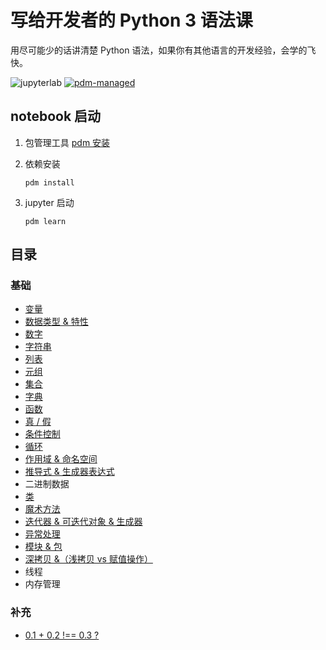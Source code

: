 # 写给开发者的 Python 3 语法课

用尽可能少的话讲清楚 Python 语法，如果你有其他语言的开发经验，会学的飞快。

![jupyterlab](https://img.shields.io/badge/jupyterlab-F37626)
[![pdm-managed](https://img.shields.io/badge/pdm-managed-blueviolet)](https://pdm.fming.dev)

## notebook 启动

1. 包管理工具 [pdm 安装](https://github.com/pdm-project/pdm) 
2. 依赖安装
    
    `pdm install`

3. jupyter 启动
    
    `pdm learn`

## 目录

### 基础

- [变量](https://nbviewer.jupyter.org/github/binghuis/python3-course-for-devs/blob/main/src/python3_course_for_devs/notebooks/var.ipynb)
- [数据类型 & 特性](https://nbviewer.jupyter.org/github/binghuis/python3-course-for-devs/blob/main/src/python3_course_for_devs/notebooks/types.ipynb)
- [数字](https://nbviewer.jupyter.org/github/binghuis/python3-course-for-devs/blob/main/src/python3_course_for_devs/notebooks/number.ipynb)
- [字符串](https://nbviewer.jupyter.org/github/binghuis/python3-course-for-devs/blob/main/src/python3_course_for_devs/notebooks/string.ipynb)
- [列表](https://nbviewer.jupyter.org/github/binghuis/python3-course-for-devs/blob/main/src/python3_course_for_devs/notebooks/list.ipynb)
- [元组](https://nbviewer.jupyter.org/github/binghuis/python3-course-for-devs/blob/main/src/python3_course_for_devs/notebooks/tuple.ipynb)
- [集合](https://nbviewer.jupyter.org/github/binghuis/python3-course-for-devs/blob/main/src/python3_course_for_devs/notebooks/set.ipynb)
- [字典](https://nbviewer.jupyter.org/github/binghuis/python3-course-for-devs/blob/main/src/python3_course_for_devs/notebooks/dict.ipynb)
- [函数](https://nbviewer.jupyter.org/github/binghuis/python3-course-for-devs/blob/main/src/python3_course_for_devs/notebooks/function.ipynb)
- [真 / 假](https://nbviewer.jupyter.org/github/binghuis/python3-course-for-devs/blob/main/src/python3_course_for_devs/notebooks/bool.ipynb)
- [条件控制](https://nbviewer.jupyter.org/github/binghuis/python3-course-for-devs/blob/main/src/python3_course_for_devs/notebooks/judgment.ipynb)
- [循环](https://nbviewer.jupyter.org/github/binghuis/python3-course-for-devs/blob/main/src/python3_course_for_devs/notebooks/loop.ipynb)
- [作用域 & 命名空间](https://nbviewer.jupyter.org/github/binghuis/python3-course-for-devs/blob/main/src/python3_course_for_devs/notebooks/scope.ipynb)
- [推导式 & 生成器表达式](https://nbviewer.jupyter.org/github/binghuis/python3-course-for-devs/blob/main/src/python3_course_for_devs/notebooks/comprehension.ipynb)
- 二进制数据
- [类](https://nbviewer.jupyter.org/github/binghuis/python3-course-for-devs/blob/main/src/python3_course_for_devs/notebooks/class.ipynb)
- [魔术方法](https://nbviewer.jupyter.org/github/binghuis/python3-course-for-devs/blob/main/src/python3_course_for_devs/notebooks/magic_method.ipynb)
- [迭代器 & 可迭代对象 & 生成器](https://nbviewer.jupyter.org/github/binghuis/python3-course-for-devs/blob/main/src/python3_course_for_devs/notebooks/iterator_generator.ipynb)
- [异常处理](https://nbviewer.jupyter.org/github/binghuis/python3-course-for-devs/blob/main/src/python3_course_for_devs/notebooks/exception.ipynb)
- [模块 & 包](https://nbviewer.jupyter.org/github/binghuis/python3-course-for-devs/blob/main/src/python3_course_for_devs/notebooks/module.ipynb)
- [深拷贝 &（浅拷贝 vs 赋值操作）](https://nbviewer.jupyter.org/github/binghuis/python3-course-for-devs/blob/main/src/python3_course_for_devs/notebooks/copy.ipynb)
- 线程
- 内存管理


### 补充

- [0.1 + 0.2 !== 0.3 ?](https://nbviewer.jupyter.org/github/binghuis/python3-course-for-devs/blob/main/src/python3_course_for_devs/notebooks/float_calc.ipynb)

